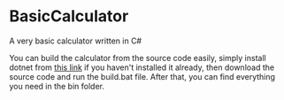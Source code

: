 # BasicCalculator
A very basic calculator written in C#

You can build the calculator from the source code easily, simply install dotnet from [this link](https://dotnet.microsoft.com/) if you haven't installed it already, then download the source code and run the build.bat file. After that, you can find everything you need in the bin folder.
